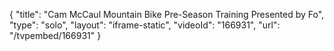 {
    "title": "Cam McCaul Mountain Bike Pre-Season Training Presented by Fo",
    "type": "solo",
    "layout": "iframe-static",
    "videoId": "166931",
    "url": "\/tvpembed\/166931"
}